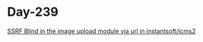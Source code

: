 # Day-239

[SSRF Blind in the image upload module via url in instantsoft/icms2](https://huntr.dev/bounties/beba9b98-2a5c-4629-987d-b67f47ba9437/)
